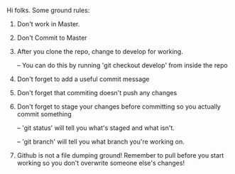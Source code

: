 Hi folks. Some ground rules:

1. Don't work in Master.

2. Don't Commit to Master

3. After you clone the repo, change to develop for working.
	
	– You can do this by running 'git checkout develop' from inside the repo

4. Don't forget to add a useful commit message

5. Don't forget that commiting doesn't push any changes

6. Don't forget to stage your changes before committing so you actually commit something
	
	– 'git status' will tell you what's staged and what isn't.
	
	– 'git branch' will tell you what branch you're working on.

7. Github is not a file dumping ground! Remember to pull before you start working so you don't overwrite someone else's changes! 